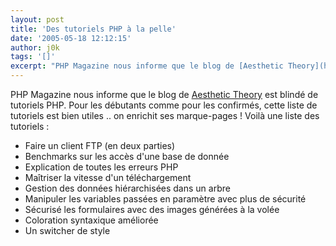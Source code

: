 ```yaml
---
layout: post
title: 'Des tutoriels PHP à la pelle'
date: '2005-05-18 12:12:15'
author: j0k
tags: '[]'
excerpt: "PHP Magazine nous informe que le blog de [Aesthetic Theory](http://aesthetic-theory.com/tutorials.php) est blindé de tutoriels PHP.     \nPour les débutants comme pour les confirmés, cette liste de tutoriels est bien utiles .. on enrichit ses marque-pages !   Voilà une liste des tutoriels :  \n  \n* Faire un client FTP (en deux parties)       …"
---
```


PHP Magazine nous informe que le blog de [Aesthetic Theory](http://aesthetic-theory.com/tutorials.php) est blindé de tutoriels PHP.
Pour les débutants comme pour les confirmés, cette liste de tutoriels est bien utiles .. on enrichit ses marque-pages !   Voilà une liste des tutoriels :

* Faire un client FTP (en deux parties)
* Benchmarks sur les accès d'une base de donnée
* Explication de toutes les erreurs PHP
* Maîtriser la vitesse d'un téléchargement
* Gestion des données hiérarchisées dans un arbre
* Manipuler les variables passées en paramètre avec plus de sécurité
* Sécurisé les formulaires avec des images générées à la volée
* Coloration syntaxique améliorée
* Un switcher de style
